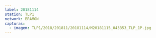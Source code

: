 ```yaml
---
label: 20181114
station: TLP1
network: BRAMON
capturas:
  - imagem: TLP1/2018/201811/20181114/M20181115_043353_TLP_1P.jpg
---
```

